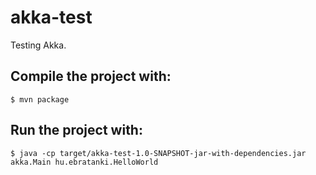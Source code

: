 akka-test
=========

Testing Akka.

Compile the project with:
------------------

    $ mvn package

Run the project with:
------------------

    $ java -cp target/akka-test-1.0-SNAPSHOT-jar-with-dependencies.jar akka.Main hu.ebratanki.HelloWorld
